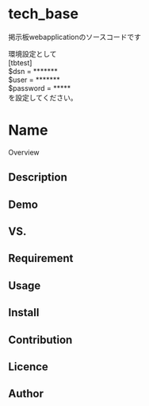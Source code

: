 # tech_base
掲示板webapplicationのソースコードです

環境設定として  
[tbtest]    
$dsn = *******  
$user = *******  
$password = *****  
を設定してください。

Name
====

Overview

## Description

## Demo

## VS. 

## Requirement

## Usage

## Install

## Contribution

## Licence


## Author


